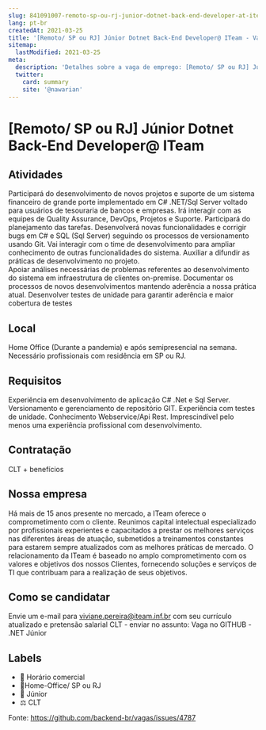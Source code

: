 ```yaml
---
slug: 841091007-remoto-sp-ou-rj-junior-dotnet-back-end-developer-at-iteam
lang: pt-br
createdAt: 2021-03-25
title: '[Remoto/ SP ou RJ] Júnior Dotnet Back-End Developer@ ITeam - Vaga de Emprego'
sitemap:
  lastModified: 2021-03-25
meta:
  description: 'Detalhes sobre a vaga de emprego: [Remoto/ SP ou RJ] Júnior Dotnet Back-End Developer@ ITeam'
  twitter:
    card: summary
    site: '@nawarian'
---
```


# [Remoto/ SP ou RJ] Júnior Dotnet Back-End Developer@ ITeam

<!--
==================================================
POR FAVOR, SÓ POSTE SE A VAGA FOR PARA TRABALHAR COM REACT OU TECNOLOGIAS DO ECOSSISTEMA!

Exemplo: [São Paulo] Developer na NOME DA EMPRESA`
==================================================
-->

## Atividades

Participará do desenvolvimento de novos projetos e suporte de um sistema financeiro de grande porte implementado em C# .NET/Sql Server voltado para usuários de tesouraria de bancos e empresas. 
Irá interagir com as equipes de Quality Assurance, DevOps, Projetos e Suporte. 
Participará do planejamento das tarefas. 
Desenvolverá novas funcionalidades e corrigir bugs em C# e SQL (Sql Server) seguindo os processos de versionamento usando Git.
Vai interagir com o time de desenvolvimento para ampliar conhecimento de outras funcionalidades do sistema.
Auxiliar a difundir as práticas de desenvolvimento no projeto.  
Apoiar análises necessárias de problemas referentes ao desenvolvimento do sistema em infraestrutura de clientes on-premise. 
Documentar os processos de novos desenvolvimentos mantendo aderência a nossa prática atual.
Desenvolver testes de unidade para garantir aderência e maior cobertura de testes


## Local

Home Office (Durante a pandemia) e após semipresencial na semana. 
Necessário profissionais com residência em SP ou RJ.

## Requisitos

Experiência em desenvolvimento de aplicação C# .Net e Sql Server. 
Versionamento e gerenciamento de repositório GIT. 
Experiência com testes de unidade.
Conhecimento Webservice/Api Rest.
Imprescindível pelo menos uma experiência profissional com desenvolvimento.


## Contratação

CLT + benefícios


## Nossa empresa

Há mais de 15 anos presente no mercado, a ITeam oferece o comprometimento com o cliente.
Reunimos capital intelectual especializado por profissionais experientes e capacitados a prestar os melhores serviços nas diferentes áreas de atuação, submetidos a treinamentos constantes para estarem sempre atualizados com as melhores práticas de mercado. 
O relacionamento da ITeam é baseado no amplo comprometimento com os valores e objetivos dos nossos Clientes, fornecendo soluções e serviços de TI que contribuam para a realização de seus objetivos.

## Como se candidatar

Envie um e-mail para viviane.pereira@iteam.inf.br com seu currículo atualizado e pretensão salarial CLT - enviar no assunto: Vaga no GITHUB - .NET Júnior

## Labels

- 🏢 Horário comercial
- 🏢Home-Office/ SP ou RJ
- 👨 Júnior
- ⚖️ CLT

Fonte: https://github.com/backend-br/vagas/issues/4787